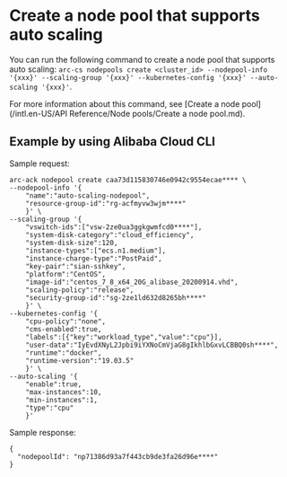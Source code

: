 # Create a node pool that supports auto scaling

You can run the following command to create a node pool that supports auto scaling: `arc-cs nodepools create <cluster_id> --nodepool-info '{xxx}' --scaling-group '{xxx}' --kubernetes-config '{xxx}' --auto-scaling '{xxx}'`.

For more information about this command, see [Create a node pool](/intl.en-US/API Reference/Node pools/Create a node pool.md).

## Example by using Alibaba Cloud CLI

Sample request:

```
arc-ack nodepool create caa73d115830746e0942c9554ecae**** \
--nodepool-info '{
    "name":"auto-scaling-nodepool",
    "resource-group-id":"rg-acfmyvw3wjm****"
    }' \
--scaling-group '{
    "vswitch-ids":["vsw-2ze0ua3ggkgwmfcd0****"],
    "system-disk-category":"cloud_efficiency",
    "system-disk-size":120,
    "instance-types":["ecs.n1.medium"],
    "instance-charge-type":"PostPaid",
    "key-pair":"sian-sshkey",
    "platform":"CentOS",
    "image-id":"centos_7_8_x64_20G_alibase_20200914.vhd",
    "scaling-policy":"release",
    "security-group-id":"sg-2ze1ld632d8265bh****"
    }' \
--kubernetes-config '{
    "cpu-policy":"none",
    "cms-enabled":true,
    "labels":[{"key":"workload_type","value":"cpu"}],
    "user-data":"IyEvdXNyL2Jpbi9iYXNoCmVjaG8gIkhlbGxvLCBBQ0sh****",
    "runtime":"docker",
    "runtime-version":"19.03.5"
    }' \
--auto-scaling '{
    "enable":true,
    "max-instances":10,
    "min-instances":1,
    "type":"cpu"
    }' 
```

Sample response:

```
{
  "nodepoolId": "np71386d93a7f443cb9de3fa26d96e****"
}
```

